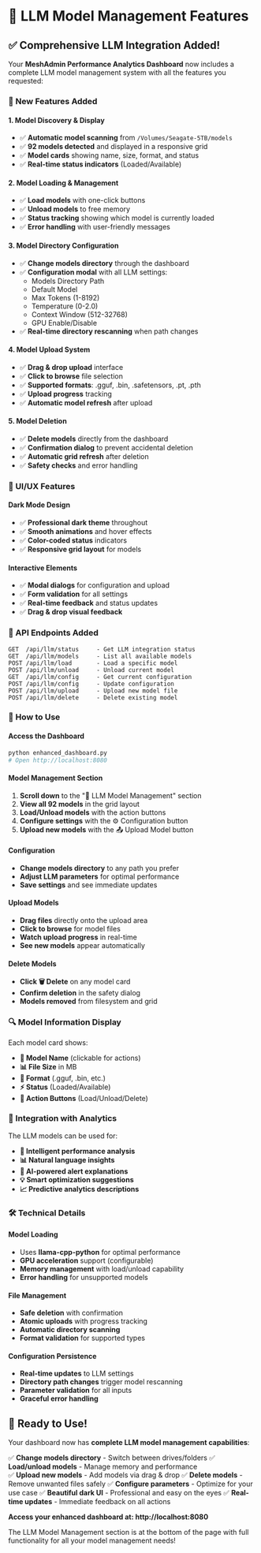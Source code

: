 # 🤖 LLM Model Management Features

## ✅ Comprehensive LLM Integration Added!

Your **MeshAdmin Performance Analytics Dashboard** now includes a complete LLM model management system with all the features you requested:

### 🎯 New Features Added

#### 1. **Model Discovery & Display**
- ✅ **Automatic model scanning** from `/Volumes/Seagate-5TB/models`
- ✅ **92 models detected** and displayed in a responsive grid
- ✅ **Model cards** showing name, size, format, and status
- ✅ **Real-time status indicators** (Loaded/Available)

#### 2. **Model Loading & Management**
- ✅ **Load models** with one-click buttons
- ✅ **Unload models** to free memory
- ✅ **Status tracking** showing which model is currently loaded
- ✅ **Error handling** with user-friendly messages

#### 3. **Model Directory Configuration**
- ✅ **Change models directory** through the dashboard
- ✅ **Configuration modal** with all LLM settings:
  - Models Directory Path
  - Default Model
  - Max Tokens (1-8192)
  - Temperature (0-2.0)
  - Context Window (512-32768)
  - GPU Enable/Disable
- ✅ **Real-time directory rescanning** when path changes

#### 4. **Model Upload System**
- ✅ **Drag & drop upload** interface
- ✅ **Click to browse** file selection
- ✅ **Supported formats**: .gguf, .bin, .safetensors, .pt, .pth
- ✅ **Upload progress** tracking
- ✅ **Automatic model refresh** after upload

#### 5. **Model Deletion**
- ✅ **Delete models** directly from the dashboard
- ✅ **Confirmation dialog** to prevent accidental deletion
- ✅ **Automatic grid refresh** after deletion
- ✅ **Safety checks** and error handling

### 🎨 UI/UX Features

#### **Dark Mode Design**
- ✅ **Professional dark theme** throughout
- ✅ **Smooth animations** and hover effects
- ✅ **Color-coded status** indicators
- ✅ **Responsive grid layout** for models

#### **Interactive Elements**
- ✅ **Modal dialogs** for configuration and upload
- ✅ **Form validation** for all settings
- ✅ **Real-time feedback** and status updates
- ✅ **Drag & drop visual feedback**

### 🔧 API Endpoints Added

```
GET  /api/llm/status     - Get LLM integration status
GET  /api/llm/models     - List all available models
POST /api/llm/load       - Load a specific model
POST /api/llm/unload     - Unload current model
GET  /api/llm/config     - Get current configuration
POST /api/llm/config     - Update configuration
POST /api/llm/upload     - Upload new model file
POST /api/llm/delete     - Delete existing model
```

### 📱 How to Use

#### **Access the Dashboard**
```bash
python enhanced_dashboard.py
# Open http://localhost:8080
```

#### **Model Management Section**
1. **Scroll down** to the "🤖 LLM Model Management" section
2. **View all 92 models** in the grid layout
3. **Load/Unload models** with the action buttons
4. **Configure settings** with the ⚙️ Configuration button
5. **Upload new models** with the 📤 Upload Model button

#### **Configuration**
- **Change models directory** to any path you prefer
- **Adjust LLM parameters** for optimal performance
- **Save settings** and see immediate updates

#### **Upload Models**
- **Drag files** directly onto the upload area
- **Click to browse** for model files
- **Watch upload progress** in real-time
- **See new models** appear automatically

#### **Delete Models**
- **Click 🗑️ Delete** on any model card
- **Confirm deletion** in the safety dialog
- **Models removed** from filesystem and grid

### 🔍 Model Information Display

Each model card shows:
- **📝 Model Name** (clickable for actions)
- **📊 File Size** in MB
- **📁 Format** (.gguf, .bin, etc.)
- **⚡ Status** (Loaded/Available)
- **🎯 Action Buttons** (Load/Unload/Delete)

### 🚀 Integration with Analytics

The LLM models can be used for:
- **🧠 Intelligent performance analysis**
- **📊 Natural language insights**
- **🚨 AI-powered alert explanations**
- **💡 Smart optimization suggestions**
- **📈 Predictive analytics descriptions**

### 🛠 Technical Details

#### **Model Loading**
- Uses **llama-cpp-python** for optimal performance
- **GPU acceleration** support (configurable)
- **Memory management** with load/unload capability
- **Error handling** for unsupported models

#### **File Management**
- **Safe deletion** with confirmation
- **Atomic uploads** with progress tracking
- **Automatic directory scanning**
- **Format validation** for supported types

#### **Configuration Persistence**
- **Real-time updates** to LLM settings
- **Directory path changes** trigger model rescanning
- **Parameter validation** for all inputs
- **Graceful error handling**

## 🎉 Ready to Use!

Your dashboard now has **complete LLM model management capabilities**:

✅ **Change models directory** - Switch between drives/folders
✅ **Load/unload models** - Manage memory and performance  
✅ **Upload new models** - Add models via drag & drop
✅ **Delete models** - Remove unwanted files safely
✅ **Configure parameters** - Optimize for your use case
✅ **Beautiful dark UI** - Professional and easy on the eyes
✅ **Real-time updates** - Immediate feedback on all actions

**Access your enhanced dashboard at: http://localhost:8080**

The LLM Model Management section is at the bottom of the page with full functionality for all your model management needs!

